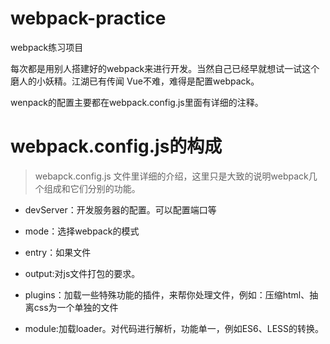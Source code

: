 # webpack-practice
webpack练习项目

 每次都是用别人搭建好的webpack来进行开发。当然自己已经早就想试一试这个磨人的小妖精。江湖已有传闻 Vue不难，难得是配置webpack。

 wenpack的配置主要都在webpack.config.js里面有详细的注释。

# webpack.config.js的构成

> webapck.config.js 文件里详细的介绍，这里只是大致的说明webpack几个组成和它们分别的功能。

- devServer：开发服务器的配置。可以配置端口等

- mode：选择webpack的模式

- entry：如果文件

- output:对js文件打包的要求。

- plugins：加载一些特殊功能的插件，来帮你处理文件，例如：压缩html、抽离css为一个单独的文件

- module:加载loader。对代码进行解析，功能单一，例如ES6、LESS的转换。
